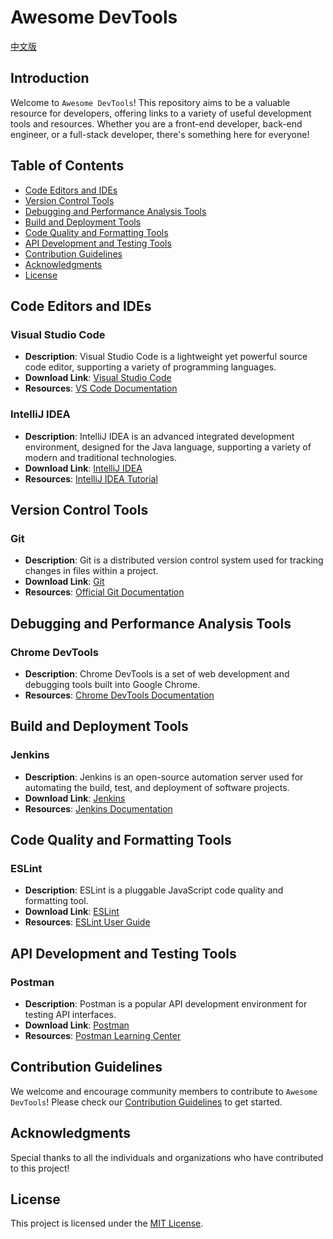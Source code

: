 # Awesome DevTools

[中文版](README.zh.md)

## Introduction
Welcome to `Awesome DevTools`! This repository aims to be a valuable resource for developers, offering links to a variety of useful development tools and resources. Whether you are a front-end developer, back-end engineer, or a full-stack developer, there's something here for everyone!

## Table of Contents
- [Code Editors and IDEs](#code-editors-and-ides)
- [Version Control Tools](#version-control-tools)
- [Debugging and Performance Analysis Tools](#debugging-and-performance-analysis-tools)
- [Build and Deployment Tools](#build-and-deployment-tools)
- [Code Quality and Formatting Tools](#code-quality-and-formatting-tools)
- [API Development and Testing Tools](#api-development-and-testing-tools)
- [Contribution Guidelines](#contribution-guidelines)
- [Acknowledgments](#acknowledgments)
- [License](#license)

## Code Editors and IDEs
### Visual Studio Code
- **Description**: Visual Studio Code is a lightweight yet powerful source code editor, supporting a variety of programming languages.
- **Download Link**: [Visual Studio Code](https://code.visualstudio.com/)
- **Resources**: [VS Code Documentation](https://code.visualstudio.com/docs)

### IntelliJ IDEA
- **Description**: IntelliJ IDEA is an advanced integrated development environment, designed for the Java language, supporting a variety of modern and traditional technologies.
- **Download Link**: [IntelliJ IDEA](https://www.jetbrains.com/idea/)
- **Resources**: [IntelliJ IDEA Tutorial](https://www.jetbrains.com/idea/guide/)

## Version Control Tools
### Git
- **Description**: Git is a distributed version control system used for tracking changes in files within a project.
- **Download Link**: [Git](https://git-scm.com/)
- **Resources**: [Official Git Documentation](https://git-scm.com/doc)

## Debugging and Performance Analysis Tools
### Chrome DevTools
- **Description**: Chrome DevTools is a set of web development and debugging tools built into Google Chrome.
- **Resources**: [Chrome DevTools Documentation](https://developer.chrome.com/docs/devtools/)

## Build and Deployment Tools
### Jenkins
- **Description**: Jenkins is an open-source automation server used for automating the build, test, and deployment of software projects.
- **Download Link**: [Jenkins](https://www.jenkins.io/)
- **Resources**: [Jenkins Documentation](https://www.jenkins.io/doc/)

## Code Quality and Formatting Tools
### ESLint
- **Description**: ESLint is a pluggable JavaScript code quality and formatting tool.
- **Download Link**: [ESLint](https://eslint.org/)
- **Resources**: [ESLint User Guide](https://eslint.org/docs/user-guide/)

## API Development and Testing Tools
### Postman
- **Description**: Postman is a popular API development environment for testing API interfaces.
- **Download Link**: [Postman](https://www.postman.com/)
- **Resources**: [Postman Learning Center](https://learning.postman.com/)

## Contribution Guidelines
We welcome and encourage community members to contribute to `Awesome DevTools`! Please check our [Contribution Guidelines](CONTRIBUTING.md) to get started.

## Acknowledgments
Special thanks to all the individuals and organizations who have contributed to this project!

## License
This project is licensed under the [MIT License](LICENSE).